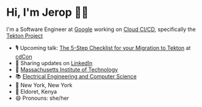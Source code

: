 # Hi, I'm Jerop 👋🏾

I'm a Software Engineer at [Google](https://about.google/) working on [Cloud CI/CD](https://cloud.google.com/docs/ci-cd), specifically the [Tekton Project](https://cloud.google.com/tekton)

- 🎙 Upcoming talk: [The 5-Step Checklist for your Migration to Tekton](https://sched.co/iAXD) at [cdCon](https://events.linuxfoundation.org/cdcon/)
- 💼 Sharing updates on <a href="https://www.linkedin.com/in/jerop/">LinkedIn</a>
- 🏫 [Massachusetts Institute of Technology](https://www.mit.edu/) 
- 📚 [Electrical Engineering and Computer Science](https://www.eecs.mit.edu/)
- 📍 New York, New York
- 🏡 Eldoret, Kenya
- 😄 Pronouns: she/her

<!--
**jerop/jerop** is a ✨ _special_ ✨ repository because its `README.md` (this file) appears on your GitHub profile.

Here are some ideas to get you started:

- 🔭 I’m currently working on ...
- 🌱 I’m currently learning ...
- 👯 I’m looking to collaborate on ...
- 🤔 I’m looking for help with ...
- 💬 Ask me about ...
- 📫 How to reach me: ...
- 😄 Pronouns: ...
- ⚡ Fun fact: ...
-->
